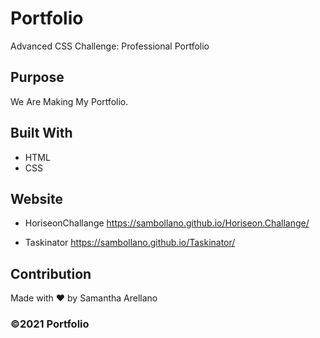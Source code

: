 # Portfolio
Advanced CSS Challenge: Professional Portfolio

## Purpose
We Are Making My Portfolio.

## Built With
* HTML
* CSS

## Website
* HoriseonChallange
https://sambollano.github.io/Horiseon.Challange/ 


* Taskinator
https://sambollano.github.io/Taskinator/

## Contribution
Made with ❤️ by Samantha Arellano

### ©️2021 Portfolio